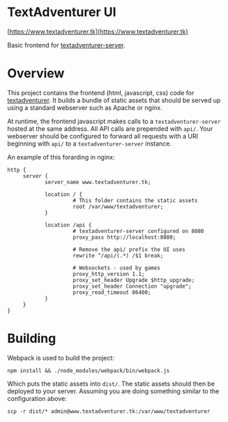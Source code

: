 # TextAdventurer UI

[https://www.textadventurer.tk](https://www.textadventurer.tk)

Basic frontend for [textadventurer-server](https://github.com/AdamK117/textadventurer-server).


# Overview

This project contains the frontend (html, javascript, css) code for
[textadventurer](https://www.textadventurer.tk). It builds a bundle of
static assets that should be served up using a standard webserver such
as Apache or nginx.

At runtime, the frontend javascript makes calls to a
`textadventurer-server` hosted at the same address. All API calls are
prepended with `api/`. Your webserver should be configured to forward
all requests with a URI beginning with `api/` to a
`textadventurer-server` instance.

An example of this forarding in nginx:

```
http {
     server {
            server_name www.textadventurer.tk;

            location / {
                     # This folder contains the static assets
                     root /var/www/textadventurer;
            }

            location /api {
                     # textadventurer-server configured on 8080
                     proxy_pass http://localhost:8080;

                     # Remove the api/ prefix the UI uses
                     rewrite ^/api/(.*) /$1 break;

                     # Websockets - used by games
                     proxy_http_version 1.1;
                     proxy_set_header Upgrade $http_upgrade;
                     proxy_set_header Connection "upgrade";
                     proxy_read_timeout 86400;
            }
     }
}
```


# Building

Webpack is used to build the project:

```
npm install && ./node_modules/webpack/bin/webpack.js
```

Which puts the static assets into `dist/`. The static assets should
then be deployed to your server. Assuming you are doing something
similar to the configuration above:

```
scp -r dist/* admin@www.textadventurer.tk:/var/www/textadventurer
```
